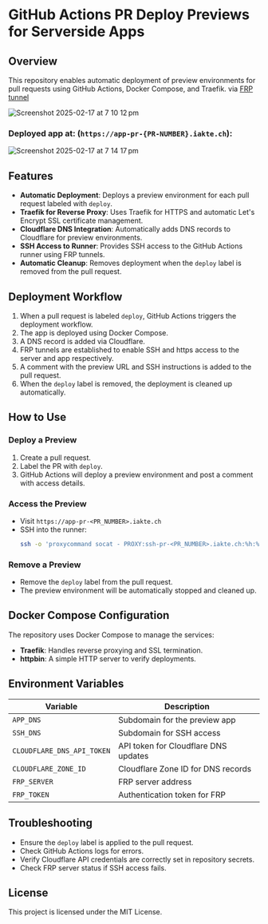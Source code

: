 # GitHub Actions PR Deploy Previews for Serverside Apps

## Overview
This repository enables automatic deployment of preview environments for pull requests using GitHub Actions, Docker Compose, and Traefik.
via [FRP tunnel](https://github.com/cirunlabs/frp-tunnel-action)


![Screenshot 2025-02-17 at 7 10 12 pm](https://github.com/user-attachments/assets/110310e7-5173-49fe-9ee8-21715f268f45)


### Deployed app at: (`https://app-pr-{PR-NUMBER}.iakte.ch`):

![Screenshot 2025-02-17 at 7 14 17 pm](https://github.com/user-attachments/assets/b3265a95-2c42-4207-8f54-c65e6704d842)



## Features
- **Automatic Deployment**: Deploys a preview environment for each pull request labeled with `deploy`.
- **Traefik for Reverse Proxy**: Uses Traefik for HTTPS and automatic Let's Encrypt SSL certificate management.
- **Cloudflare DNS Integration**: Automatically adds DNS records to Cloudflare for preview environments.
- **SSH Access to Runner**: Provides SSH access to the GitHub Actions runner using FRP tunnels.
- **Automatic Cleanup**: Removes deployment when the `deploy` label is removed from the pull request.

## Deployment Workflow
1. When a pull request is labeled `deploy`, GitHub Actions triggers the deployment workflow.
2. The app is deployed using Docker Compose.
3. A DNS record is added via Cloudflare.
4. FRP tunnels are established to enable SSH and https access to the server and app respectively.
5. A comment with the preview URL and SSH instructions is added to the pull request.
6. When the `deploy` label is removed, the deployment is cleaned up automatically.

## How to Use
### Deploy a Preview
1. Create a pull request.
2. Label the PR with `deploy`.
3. GitHub Actions will deploy a preview environment and post a comment with access details.

### Access the Preview
- Visit `https://app-pr-<PR_NUMBER>.iakte.ch`
- SSH into the runner:
  ```bash
  ssh -o 'proxycommand socat - PROXY:ssh-pr-<PR_NUMBER>.iakte.ch:%h:%p,proxyport=5002' runner@ssh-pr-<PR_NUMBER>.iakte.ch
  ```

### Remove a Preview
- Remove the `deploy` label from the pull request.
- The preview environment will be automatically stopped and cleaned up.

## Docker Compose Configuration
The repository uses Docker Compose to manage the services:
- **Traefik**: Handles reverse proxying and SSL termination.
- **httpbin**: A simple HTTP server to verify deployments.

## Environment Variables
| Variable | Description |
|----------|-------------|
| `APP_DNS` | Subdomain for the preview app |
| `SSH_DNS` | Subdomain for SSH access |
| `CLOUDFLARE_DNS_API_TOKEN` | API token for Cloudflare DNS updates |
| `CLOUDFLARE_ZONE_ID` | Cloudflare Zone ID for DNS records |
| `FRP_SERVER` | FRP server address |
| `FRP_TOKEN` | Authentication token for FRP |


## Troubleshooting
- Ensure the `deploy` label is applied to the pull request.
- Check GitHub Actions logs for errors.
- Verify Cloudflare API credentials are correctly set in repository secrets.
- Check FRP server status if SSH access fails.

## License
This project is licensed under the MIT License.

